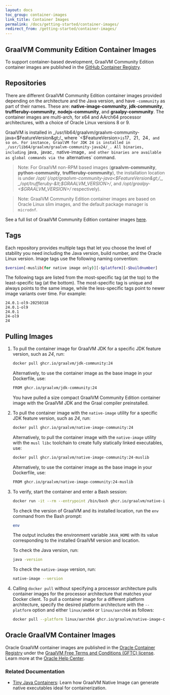 ```yaml
---
layout: docs
toc_group: container-images
link_title: Container Images
permalink: /docs/getting-started/container-images/
redirect_from: /getting-started/container-images/
---
```


## GraalVM Community Edition Container Images

To support container-based development, GraalVM Community Edition container images are published in the [GitHub Container Registry](https://github.com/orgs/graalvm/packages).

## Repositories

There are different GraalVM Community Edition container images provided depending on the architecture and the Java version, and have `-community` as part of their names.
These are: **native-image-community**, **jdk-community**, **truffleruby-community**, **nodejs-community**, and **graalpy-community**.
The container images are multi-arch, for x64 and AArch64 processor architectures, with a choice of Oracle Linux versions 8 or 9.

GraalVM is installed in _/usr/lib64/graalvm/graalvm-community-java&lt;$FeatureVersion&gt;/_ where `<$FeatureVersion>` is `17`, `21`, `24`, and so on.
For instance, GraalVM for JDK 24 is installed in _/usr/lib64/graalvm/graalvm-community-java24/_.
All binaries, including `java`, `javac`, `native-image`, and other binaries are available as global commands via the `alternatives` command.

> Note: For GraalVM non-RPM based images (**graalvm-community**, **python-community**, **truffleruby-community**), the installation location is under _/opt/_ (_/opt/graalvm-community-java&lt;$FeatureVersion&gt;/_, _/opt/truffleruby-&lt;$GRAALVM_VERSION&gt;/_, and _/opt/graalpy-&lt;$GRAALVM_VERSION&gt;/_ respectively).

> Note: GraalVM Community Edition container images are based on Oracle Linux slim images, and the default package manager is `microdnf`.

See a full list of GraalVM Community Edition container images [here](https://github.com/graalvm/container).

## Tags

Each repository provides multiple tags that let you choose the level of stability you need including the Java version, build number, and the Oracle Linux version.
Image tags use the following naming convention:
```bash
$version[-muslib(for native image only)][-$platform][-$buildnumber]
```

The following tags are listed from the most-specific tag (at the top) to the least-specific tag (at the bottom).
The most-specific tag is unique and always points to the same image, while the less-specific tags point to newer image variants over time.
For example:
```
24.0.1-ol9-20250318
24.0.1-ol9
24.0.1
24-ol9
24
```

## Pulling Images

1. To pull the container image for GraalVM JDK for a specific JDK feature version, such as _24_, run:
    ```bash
    docker pull ghcr.io/graalvm/jdk-community:24
    ```

    Alternatively, to use the container image as the base image in your Dockerfile, use:
    ```bash
    FROM ghcr.io/graalvm/jdk-community:24
    ```
    You have pulled a size compact GraalVM Community Edition container image with the GraalVM JDK and the Graal compiler preinstalled.

2. To pull the container image with the `native-image` utility for a specific JDK feature version, such as _24_, run:
    ```bash
    docker pull ghcr.io/graalvm/native-image-community:24
    ```

    Alternatively, to pull the container image with the `native-image` utility with the `musl libc` toolchain to create fully statically linked executables, use:
    ```bash
    docker pull ghcr.io/graalvm/native-image-community:24-muslib
    ```

    Alternatively, to use the container image as the base image in your Dockerfile, use:
    ```bash
    FROM ghcr.io/graalvm/native-image-community:24-muslib
    ```

3. To verify, start the container and enter a Bash session:
    ```bash
    docker run -it --rm --entrypoint /bin/bash ghcr.io/graalvm/native-image-community:24
    ```

	To check the version of GraalVM and its installed location, run the `env` command from the Bash prompt:
    ```bash
    env
    ```
    The output includes the environment variable `JAVA_HOME` with its value corresponding to the installed GraalVM version and location.

	To check the Java version, run:
    ```bash
    java -version
    ```

    To check the `native-image` version, run:
    ```bash
    native-image --version
    ```

4. Calling `docker pull` without specifying a processor architecture pulls container images for the processor architecture that matches your Docker client. To pull a container image for a different platform architecture, specify the desired platform architecture with the `--platform` option and either `linux/amd64` or `linux/aarch64` as follows:
    ```bash
    docker pull --platform linux/aarch64 ghcr.io/graalvm/native-image-community:24
    ```

## Oracle GraalVM Container Images

Oracle GraalVM container images are published in the [Oracle Container Registry](https://container-registry.oracle.com/ords/ocr/ba/graalvm) under the [GraalVM Free Terms and Conditions (GFTC) license](https://www.oracle.com/downloads/licenses/graal-free-license.html).
Learn more at the [Oracle Help Center](https://docs.oracle.com/en/graalvm/jdk/24/docs/getting-started/container-images/).

### Related Documentation

- [Tiny Java Containers](https://github.com/graalvm/graalvm-demos/tree/master/native-image/tiny-java-containers): Learn how GraalVM Native Image can generate native executables ideal for containerization.
